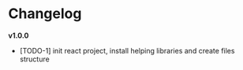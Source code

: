 # Changelog

**v1.0.0**
* [TODO-1] init react project, install helping libraries and create files structure
